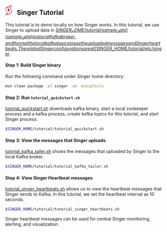 ## <img src="../docs/icons/icon-singer-sk-small.png" alt="Singer logo" width="22" align="bottom"> &nbsp; Singer Tutorial

This tutorial is to demo locally on how Singer works. 
In this tutorial, we use Singer to upload
data in [$SINGER_HOME/tutorial/sample_data](sample_data) to 
a local Kafka broker, and then tail the local kafka topics to see the uploaded
messages and Singer heartbeats. The related Singer configurations
are at [$SINGER_HOME/tutorial/etc/singer](etc/singer).


#### Step 1: Build Singer binary

Run the following command under Singer home directory: 

```bash
mvn clean package -pl singer -am -DskipTests
```

#### Step 2: Run `tutorial_quickstart.sh` 

[tutorial_quickstart.sh](tutorial_quickstart.sh) downloads kafka binary, 
start a local zookeeper process and a kafka process, 
create kafka topics for this tutorial, 
and start Singer process. 

```bash
$SINGER_HOME/tutorial/tutorial_quickstart.sh
```

#### Step 3: View the messages that Singer uploads 

[tutorial_kafka_tailer.sh](tutorial_kafka_tailer.sh) shows the messages that uploaded by Singer to the local 
Kafka broker. 

```bash
$SINGER_HOME/tutorial/tutorial_kafka_tailer.sh
```


#### Step 4: View Singer Heartbeat messages

[tutorial_singer_heartbeats.sh](tutorial_singer_heartbeats.sh) allows us to view
the heartbeat messages that Singer sends to Kafka. In this tutorial, we set the heartbeat 
interval as 10 seconds. 

```bash
$SINGER_HOME/tutorial/tutorial_singer_heartbeats.sh
```

Singer heartbeat messages can be used for central Singer monitoring,
alerting, and visualization. 


